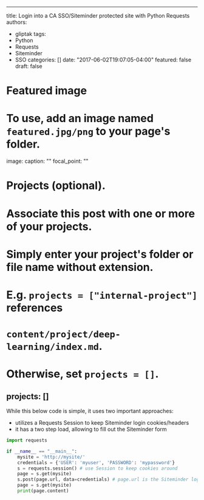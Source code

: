 
---
title: Login into a CA SSO/Siteminder protected site with Python Requests
authors:
- gliptak
tags:
- Python
- Requests
- Siteminder
- SSO
categories: []
date: "2017-06-02T19:07:05-04:00"
featured: false
draft: false

# Featured image
# To use, add an image named `featured.jpg/png` to your page's folder. 
image:
  caption: ""
  focal_point: ""

# Projects (optional).
#   Associate this post with one or more of your projects.
#   Simply enter your project's folder or file name without extension.
#   E.g. `projects = ["internal-project"]` references 
#   `content/project/deep-learning/index.md`.
#   Otherwise, set `projects = []`.
projects: []
---

While this below code is simple, it uses two important approaches:

+ utilizes a Requests Session to keep Siteminder login cookies/headers
+ it has a two step load, allowing to fill out the Siteminder form


```python
import requests

if __name__ == "__main__":
    mysite = 'http://mysite/'
    credentials = {'USER': 'myuser', 'PASSWORD': 'mypassword'}
    s = requests.session() # use Session to keep cookies around
    page = s.get(mysite)
    s.post(page.url, data=credentials) # page.url is the Siteminder login screen
    page = s.get(mysite)
    print(page.content)
```
